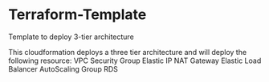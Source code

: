 # Terraform-Template
Template to deploy 3-tier architecture


This cloudformation deploys a three tier architecture and will deploy the following resource: 
VPC 
Security Group 
Elastic IP 
NAT Gateway 
Elastic Load Balancer
AutoScaling Group 
RDS
